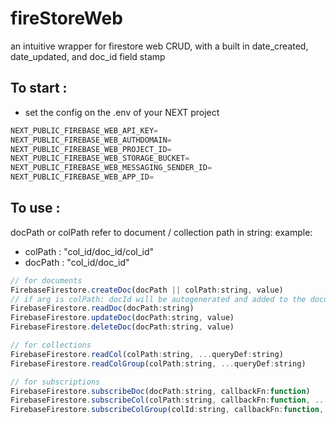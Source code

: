 # fireStoreWeb
an intuitive wrapper for firestore web CRUD, with a built in date_created, date_updated, and doc_id field stamp

## To start :
- set the config on the .env of your NEXT project

```jsx
NEXT_PUBLIC_FIREBASE_WEB_API_KEY=
NEXT_PUBLIC_FIREBASE_WEB_AUTHDOMAIN=
NEXT_PUBLIC_FIREBASE_WEB_PROJECT_ID=
NEXT_PUBLIC_FIREBASE_WEB_STORAGE_BUCKET=
NEXT_PUBLIC_FIREBASE_WEB_MESSAGING_SENDER_ID=
NEXT_PUBLIC_FIREBASE_WEB_APP_ID=
```

## To use :
docPath or colPath refer to document / collection path in string:
example: 
- colPath : "col_id/doc_id/col_id"
- docPath : "col_id/doc_id"

```jsx
// for documents
FirebaseFirestore.createDoc(docPath || colPath:string, value)
// if arg is colPath: docId will be autogenerated and added to the document doc_id field
FirebaseFirestore.readDoc(docPath:string)
FirebaseFirestore.updateDoc(docPath:string, value)
FirebaseFirestore.deleteDoc(docPath:string, value)

// for collections
FirebaseFirestore.readCol(colPath:string, ...queryDef:string)
FirebaseFirestore.readColGroup(colPath:string, ...queryDef:string)

// for subscriptions
FirebaseFirestore.subscribeDoc(docPath:string, callbackFn:function)
FirebaseFirestore.subscribeCol(colPath:string, callbackFn:function, ...queryDef:string)
FirebaseFirestore.subscribeColGroup(colId:string, callbackFn:function, ...queryDef:string)
```